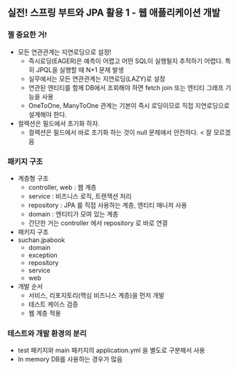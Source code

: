 ## 실전! 스프링 부트와 JPA 활용 1 - 웹 애플리케이션 개발

### 젤 중요한 거!
* 모든 연관관계는 지연로딩으로 설정!
  * 즉시로딩(EAGER)은 예측이 어렵고 어떤 SQL이 실행될지 추적하기 어렵다. 특히 JPQL을 실행할 때 N+1 문제 발생
  * 실무에서는 모든 연관관계는 지연로딩(LAZY)로 설정
  * 연관된 엔티티를 함께 DB에서 조회해야 하면 fetch join 또는 엔티티 그래프 기능을 사용
  * OneToOne, ManyToOne 관계는 기본이 즉시 로딩이므로 직접 지연로딩으로 설계해야 한다. 
* 컬렉션은 필드에서 초기화 하자.
  * 컬렉션은 필드에서 바로 초기화 하는 것이 null 문제에서 안전하다. < 잘 모르겠음

### 패키지 구조
* 계층형 구조
  * controller, web : 웹 계층
  * service : 비즈니스 로직, 트랜잭션 처리
  * repository : JPA 를 직접 사용하는 계층, 엔티티 매니저 사용
  * domain : 엔티티가 모여 있는 계층
  * 간단한 거는 controller 에서 repository 로 바로 연결
* 패키지 구조
* suchan.jpabook
  * domain
  * exception
  * repository
  * service
  * web
* 개발 순서
  * 서비스, 리포지토리(핵심 비즈니스 계층)을 먼저 개발
  * 테스트 케이스 검증
  * 웹 계층 적용

### 테스트와 개발 환경의 분리
* test 패키지와 main 패키지의 application.yml 을 별도로 구분해서 사용
* In memory DB를 사용하는 경우가 많음